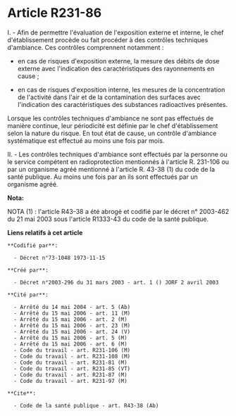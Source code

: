 # Article R231-86

I. - Afin de permettre l'évaluation de l'exposition externe et interne, le chef d'établissement procède ou fait procéder à
des contrôles techniques d'ambiance. Ces contrôles comprennent notamment :

- en cas de risques d'exposition externe, la mesure des débits de dose externe avec l'indication des caractéristiques des
rayonnements en cause ;

- en cas de risques d'exposition interne, les mesures de la concentration de l'activité dans l'air et de la contamination des
surfaces avec l'indication des caractéristiques des substances radioactives présentes.

Lorsque les contrôles techniques d'ambiance ne sont pas effectués de manière continue, leur périodicité est définie par le
chef d'établissement selon la nature du risque. En tout état de cause, un contrôle d'ambiance systématique est effectué au
moins une fois par mois.

II. - Les contrôles techniques d'ambiance sont effectués par la personne ou le service compétent en radioprotection
mentionnés à l'article R. 231-106 ou par un organisme agréé mentionné à l'article R. 43-38 (1) du code de la santé publique.
Au moins une fois par an ils sont effectués par un organisme agréé.

**Nota:**

NOTA (1) : l'article R43-38 a été abrogé et codifié par le décret n° 2003-462 du 21 mai 2003 sous l'article R1333-43 du code
de la santé publique.

**Liens relatifs à cet article**

	**Codifié par**:

	  - Décret n°73-1048 1973-11-15

	**Créé par**:

	  - Décret n°2003-296 du 31 mars 2003 - art. 1 () JORF 2 avril 2003

	**Cité par**:

	  - Arrêté du 14 mai 2004 - art. 5 (Ab)
	  - Arrêté du 15 mai 2006 - art. 11 (M)
	  - Arrêté du 15 mai 2006 - art. 2 (M)
	  - Arrêté du 15 mai 2006 - art. 23 (M)
	  - Arrêté du 15 mai 2006 - art. 24 (V)
	  - Arrêté du 15 mai 2006 - art. 5 (M)
	  - Arrêté du 15 mai 2006 - art. 6 (M)
	  - Code du travail - art. R231-106 (M)
	  - Code du travail - art. R231-108 (M)
	  - Code du travail - art. R231-81 (M)
	  - Code du travail - art. R231-85 (VT)
	  - Code du travail - art. R231-87 (M)
	  - Code du travail - art. R231-97 (M)

	**Cite**:

	  - Code de la santé publique - art. R43-38 (Ab)
